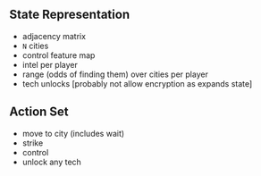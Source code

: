 ## State Representation
- adjacency matrix
- `N` cities
- control feature map
- intel per player
- range (odds of finding them) over cities per player
- tech unlocks [probably not allow encryption as expands state]

## Action Set
- move to city (includes wait)
- strike
- control
- unlock any tech
